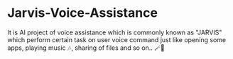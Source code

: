 # Jarvis-Voice-Assistance
It is AI project of voice assistance which is commonly known as "JARVIS" which perform certain task on user voice command just like opening some apps, playing music 🎶,
sharing of files and so on..  🪄🤖
